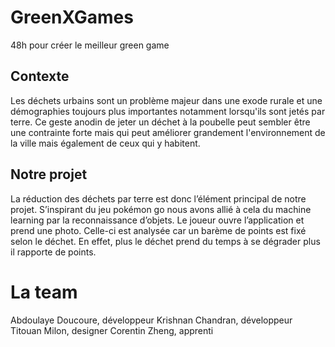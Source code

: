 # GreenXGames
48h pour créer le meilleur green game

## Contexte
Les déchets urbains sont un problème majeur dans une exode rurale et une démographies toujours plus importantes notamment lorsqu'ils sont jetés par terre. Ce geste anodin de jeter un déchet à la poubelle peut sembler être une contrainte forte mais qui peut améliorer grandement l'environnement de la ville mais également de ceux qui y habitent.

## Notre projet
La réduction des déchets par terre est donc l’élément principal de notre projet. S’inspirant du jeu pokémon go nous avons allié à cela du machine learning par la reconnaissance d’objets. Le joueur ouvre l’application et prend une photo. Celle-ci est analysée car un barème de points est fixé selon le déchet. En effet, plus le déchet prend du temps à se dégrader plus il rapporte de points. 

# La team
Abdoulaye Doucoure, développeur 
Krishnan Chandran, développeur
Titouan Milon, designer
Corentin Zheng, apprenti
